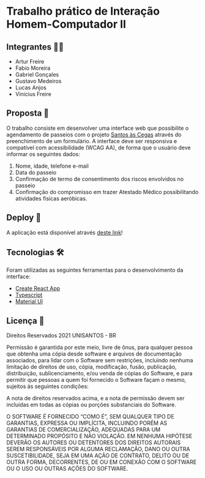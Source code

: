 # Trabalho prático de Interação Homem-Computador II

## Integrantes 🧑‍💻

- Artur Freire
- Fabio Moreira
- Gabriel Gonçales
- Gustavo Medeiros
- Lucas Anjos
- Vinicius Freire

## Proposta 👀
O trabalho consiste em desenvolver uma interface web que possibilite o agendamento de passeios com o projeto <a href="https://g1.globo.com/sp/santos-regiao/noticia/2021/02/11/projeto-promove-passeio-inclusivo-para-pessoas-com-deficiencia-visual-em-santos-sp.ghtml" target="_blank">Santos às Cegas</a> através do preenchimento de um formulário. A interface deve ser responsiva e compatível com acessibilidade (WCAG AA), de forma que o usuário deve informar os seguintes dados:

1. Nome, idade, telefone e-mail
2. Data do passeio
3. Confirmação de termo de consentimento dos riscos envolvidos no passeio
4. Confirmação do compromisso em trazer Atestado Médico possibilitando atividades físicas aeróbicas.

## Deploy 🚀
A aplicação está disponível através <a href="https://freirart.github.io/form-santos-as-cegas/" target="_blank">deste link</a>!

## Tecnologias 🛠
Foram utilizadas as seguintes ferramentas para o desenvolvimento da interface:
- [Create React App](https://create-react-app.dev/)
- [Typescript](https://www.typescriptlang.org/)
- [Material UI](https://mui.com/)

## Licença 💼
Direitos Reservados 2021 UNISANTOS - BR

Permissão é garantida por este meio, livre de ônus, para qualquer pessoa que obtenha uma cópia desde software e arquivos de documentação associados, para lidar com o Software sem restrições, incluindo nenhuma limitação de direitos de uso, cópia, modificação, fusão, publicação, distribuição, sublicenciamento, e/ou venda de cópias do Software, e para permitir que pessoas a quem foi fornecido o Software façam o mesmo, sujeitos às seguintes condições:

A nota de direitos reservados acima, e a nota de permissão devem ser incluídas em todas as cópias ou porções substanciais do Software.

O SOFTWARE É FORNECIDO “COMO É”, SEM QUALQUER TIPO DE GARANTIAS, EXPRESSA OU IMPLÍCITA, INCLUINDO PORÉM AS GARANTIAS DE COMERCIALIZAÇÃO, ADEQUADAS PARA UM DETERMINADO PROPÓSITO E NÃO VIOLAÇÃO. EM NENHUMA HIPÓTESE DEVERÃO OS AUTORES OU DETENTORES DOS DIREITOS AUTORAIS SEREM RESPONSÁVEIS POR ALGUMA RECLAMAÇÃO, DANO OU OUTRA SUSCETIBILIDADE, SEJA EM UMA AÇÃO DE CONTRATO, DELITO OU DE OUTRA FORMA, DECORRENTES, DE OU EM CONEXÃO COM O SOFTWARE OU O USO OU OUTRAS AÇÕES DO SOFTWARE.
